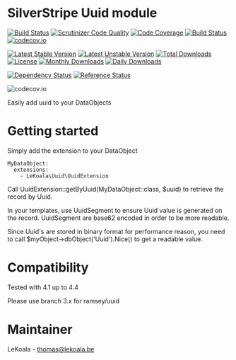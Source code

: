 SilverStripe Uuid module
==================
[![Build Status](https://travis-ci.org/lekoala/silverstripe-uuid.svg?branch=master)](https://travis-ci.org/lekoala/silverstripe-uuid)
[![Scrutinizer Code Quality](https://scrutinizer-ci.com/g/lekoala/silverstripe-uuid/badges/quality-score.png?b=master)](https://scrutinizer-ci.com/g/lekoala/silverstripe-uuid/?branch=master)
[![Code Coverage](https://scrutinizer-ci.com/g/lekoala/silverstripe-uuid/badges/coverage.png?b=master)](https://scrutinizer-ci.com/g/lekoala/silverstripe-uuid/?branch=master)
[![Build Status](https://scrutinizer-ci.com/g/lekoala/silverstripe-uuid/badges/build.png?b=master)](https://scrutinizer-ci.com/g/lekoala/silverstripe-uuid/build-status/master)
[![codecov.io](https://codecov.io/github/lekoala/silverstripe-uuid/coverage.svg?branch=master)](https://codecov.io/github/lekoala/silverstripe-uuid?branch=master)

[![Latest Stable Version](https://poser.pugx.org/lekoala/silverstripe-uuid/version)](https://packagist.org/packages/lekoala/silverstripe-uuid)
[![Latest Unstable Version](https://poser.pugx.org/lekoala/silverstripe-uuid/v/unstable)](//packagist.org/packages/lekoala/silverstripe-uuid)
[![Total Downloads](https://poser.pugx.org/lekoala/silverstripe-uuid/downloads)](https://packagist.org/packages/lekoala/silverstripe-uuid)
[![License](https://poser.pugx.org/lekoala/silverstripe-uuid/license)](https://packagist.org/packages/lekoala/silverstripe-uuid)
[![Monthly Downloads](https://poser.pugx.org/lekoala/silverstripe-uuid/d/monthly)](https://packagist.org/packages/lekoala/silverstripe-uuid)
[![Daily Downloads](https://poser.pugx.org/lekoala/silverstripe-uuid/d/daily)](https://packagist.org/packages/lekoala/silverstripe-uuid)

[![Dependency Status](https://www.versioneye.com/php/lekoala:silverstripe-uuid/badge.svg)](https://www.versioneye.com/php/lekoala:silverstripe-uuid)
[![Reference Status](https://www.versioneye.com/php/lekoala:silverstripe-uuid/reference_badge.svg?style=flat)](https://www.versioneye.com/php/lekoala:silverstripe-uuid/references)

![codecov.io](https://codecov.io/github/lekoala/silverstripe-uuid/branch.svg?branch=master)

Easily add uuid to your DataObjects

Getting started
==================

Simply add the extension to your DataObject

	MyDataObject:
	  extensions:
	    - LeKoala\Uuid\UuidExtension

Call UuidExtension::getByUuid(MyDataObject::class, $uuid) to retrieve the record by Uuid.

In your templates, use UuidSegment to ensure Uuid value is generated on the record.
UuidSegment are base62 encoded in order to be more readable.

Since Uuid's are stored in binary format for performance reason, you need to call $myObject->dbObject('Uuid').Nice()
to get a readable value.

Compatibility
==================
Tested with 4.1 up to 4.4

Please use branch 3.x for ramsey/uuid

Maintainer
==================
LeKoala - thomas@lekoala.be
